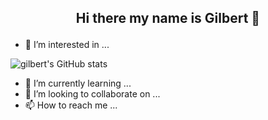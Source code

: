 
<center><h2> Hi there my name is Gilbert 👋</p></center>


- 👀 I’m interested in ...


![gilbert's GitHub stats](https://github-readme-stats.vercel.app/api?username=100jared&show_icons=true&theme=radical)

- 🌱 I’m currently learning ...
- 💞️ I’m looking to collaborate on ...
- 📫 How to reach me ...

<!---
100jared/100jared is a ✨ special ✨ repository because its `README.md` (this file) appears on your GitHub profile.
You can click the Preview link to take a look at your changes.
--->
